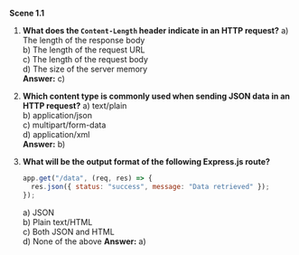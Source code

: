 **Scene 1.1**

1. **What does the `Content-Length` header indicate in an HTTP request?** 
   a) The length of the response body  
   b) The length of the request URL  
   c) The length of the request body  
   d) The size of the server memory  
   **Answer:** c)


2. **Which content type is commonly used when sending JSON data in an HTTP request?**
   a) text/plain  
   b) application/json  
   c) multipart/form-data  
   d) application/xml  
   **Answer:** b) 

3. **What will be the output format of the following Express.js route?**

   ```js
   app.get("/data", (req, res) => {
     res.json({ status: "success", message: "Data retrieved" });
   });
   ```

   a) JSON  
   b) Plain text/HTML  
   c) Both JSON and HTML  
   d) None of the above
   **Answer:** a)